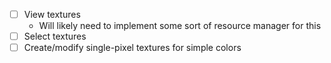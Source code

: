 - [ ] View textures
	- Will likely need to implement some sort of resource manager for this
- [ ] Select textures
- [ ] Create/modify single-pixel textures for simple colors
